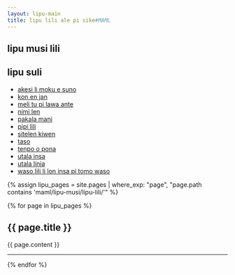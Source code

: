 ```yaml
---
layout: lipu-main
title: lipu lili ale pi sike#MAML
---
```


<section class="frontmatter container-in-main" markdown="1">

# lipu musi lili

## lipu suli
- [akesi li moku e suno](lipu-suli/akesi-li-moku-e-suno.html)
- [kon en jan](lipu-suli/kon-en-jan.html)
- [meli tu pi lawa ante](lipu-suli/meli-tu-pi-lawa-ante.html)
- [nimi len](lipu-suli/nimi-len.html)
- [pakala mani](lipu-suli/pakala-mani.html)
- [pipi lili](lipu-suli/pipi-lili.html)
- [sitelen kiwen](lipu-suli/sitelen-kiwen.html)
- [taso](lipu-suli/taso.html)
- [tenpo o pona](lipu-suli/tenpo-o-pona.html)
- [utala insa](lipu-suli/utala-insa.html)
- [utala linja](lipu-suli/utala-linja.md)
- [waso lili li lon insa pi tomo waso](lipu-suli/waso-lili-lon-insa-pi-tomo-waso.html)

<!--
{% assign lipu_pages = site.pages | where_exp: "page", "page.path contains 'maml/lipu-musi/lipu-suli/'" %}

{% for page in lipu_pages %}
  <h2>{{ page.title }}</h2>
  {{ page.content }}
  <hr>
{% endfor %}

-->
</section>
<section class="content" markdown="1">
{% assign lipu_pages = site.pages | where_exp: "page", "page.path contains 'maml/lipu-musi/lipu-lili/'" %}

{% for page in lipu_pages %}
  <h2>{{ page.title }}</h2>
  {{ page.content }}
  <hr>
{% endfor %}
</section>
